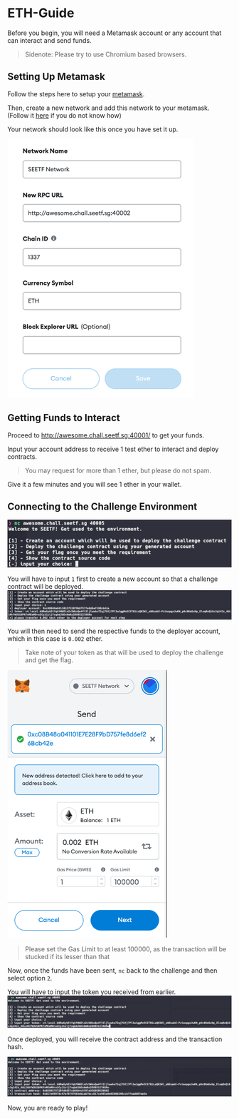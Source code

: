 # ETH-Guide

Before you begin, you will need a Metamask account or any account that can interact and send funds.

> Sidenote: Please try to use Chromium based browsers.

## Setting Up Metamask

Follow the steps here to setup your [metamask](https://nftnow.com/guides/how-to-set-up-metamask-wallet/).

Then, create a new network and add this network to your metamask. (Follow it [here](https://metaschool.so/articles/how-to-change-add-new-network-metamask-wallet/) if you do not know how)

Your network should look like this once you have set it up.

![bd4bcf741aaa88e8fcf94d6b79e89550.png](./resources/bd4bcf741aaa88e8fcf94d6b79e89550.png)

## Getting Funds to Interact

Proceed to http://awesome.chall.seetf.sg:40001/ to get your funds.

Input your account address to receive 1 test ether to interact and deploy contracts.

> You may request for more than 1 ether, but please do not spam.

Give it a few minutes and you will see 1 ether in your wallet.

## Connecting to the Challenge Environment

![ba5934ab527c9cde278d7c88e3d6de41.png](./resources/ba5934ab527c9cde278d7c88e3d6de41.png)

You will have to input `1` first to create a new account so that a challenge contract will be deployed.
![9ca45edf9dc22fc6b2caa735e7931aee.png](./resources/9ca45edf9dc22fc6b2caa735e7931aee.png)

You will then need to send the respective funds to the deployer account, which in this case is `0.002` ether.

> Take note of your token as that will be used to deploy the challenge and get the flag.

![cc0365a797ac4cc98029bf35e2aa9921.png](./resources/cc0365a797ac4cc98029bf35e2aa9921.png)

> Please set the Gas Limit to at least 100000, as the transaction will be stucked if its lesser than that

Now, once the funds have been sent, `nc` back to the challenge and then select option `2`.

You will have to input the token you received from earlier.
![a5bacae9bde7d21eaed03a83af500c98.png](./resources/a5bacae9bde7d21eaed03a83af500c98.png)

Once deployed, you will receive the contract address and the transaction hash.

![2ff0b8bbde1806fc2921349476c10b49.png](./resources/2ff0b8bbde1806fc2921349476c10b49.png)

Now, you are ready to play!

